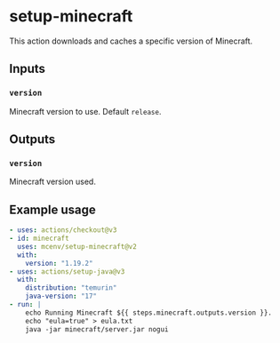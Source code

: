 # setup-minecraft

This action downloads and caches a specific version of Minecraft.

## Inputs

### `version`

Minecraft version to use. Default `release`.

## Outputs

### `version`

Minecraft version used.

## Example usage

```yml
- uses: actions/checkout@v3
- id: minecraft
  uses: mcenv/setup-minecraft@v2
  with:
    version: "1.19.2"
- uses: actions/setup-java@v3
  with:
    distribution: "temurin"
    java-version: "17"
- run: |
    echo Running Minecraft ${{ steps.minecraft.outputs.version }}.
    echo "eula=true" > eula.txt
    java -jar minecraft/server.jar nogui
```
